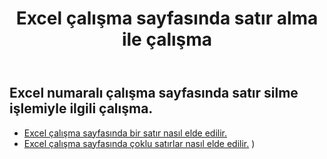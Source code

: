 ﻿---
title: Excel çalışma sayfasında satır alma ile çalışma
second_title: Aspose.Cells Cloud Documen
linktitle: Ge
type: docs
url: /tr/rows/get/
keywords: Working with getting row on an Excel worksheet. How to add rows on an Excel worksheet
description: Aspose.Cells Cloud REST API, Excel çalışma sayfasında satır almayı destekler. SDK, çeşitli geliştirme dillerini destekler. Bunlar arasında Android, C#, Go, Java, NodeJS, Perl, PHP, Python, Ruby ve Swift bulunur.
weight: 20
kwords: Excel, Office Bulut, REST API, Elektronik Tablo, PDF, CSV, Json, Markdown, Excel çalışma sayfasında satır alma ile çalışma
---
## Excel numaralı çalışma sayfasında satır silme işlemiyle ilgili çalışma.

- [Excel çalışma sayfasında bir satır nasıl elde edilir.](/cells/tr/rows/get/row/) 
- [Excel çalışma sayfasında çoklu satırlar nasıl elde edilir.](/cells/tr/rows/get/rows/) ) 

